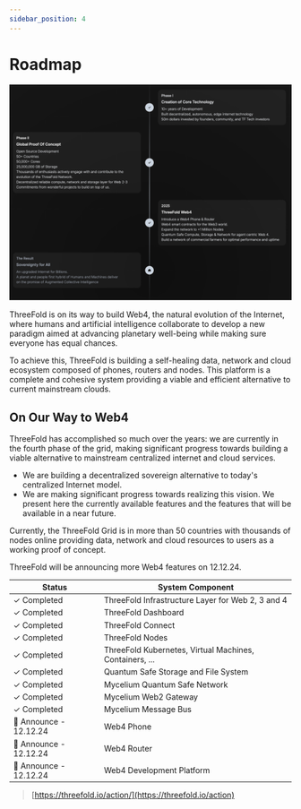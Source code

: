 ```yaml
---
sidebar_position: 4
---
```


# Roadmap


![alt text](img/roadmap.png)


ThreeFold is on its way to build Web4, the natural evolution of the Internet, where humans and artificial intelligence collaborate to develop a new paradigm aimed at advancing planetary well-being while making sure everyone has equal chances.

To achieve this, ThreeFold is building a self-healing data, network and cloud ecosystem composed of phones, routers and nodes. This platform is a complete and cohesive system providing a viable and efficient alternative to current mainstream clouds. 

## On Our Way to Web4

ThreeFold has accomplished so much over the years: we are currently in the fourth phase of the grid, making significant progress towards building a viable alternative to mainstream centralized internet and cloud services.

- We are building a decentralized sovereign alternative to today's centralized Internet model.
- We are making significant progress towards realizing this vision. We present here the currently available features and the features that will be available in a near future.

Currently, the ThreeFold Grid is in more than 50 countries with thousands of nodes online providing data, network and cloud resources to users as a working proof of concept. 

ThreeFold will be announcing more Web4 features on 12.12.24.

| Status    | System Component |
|-----------|--------------|
| ✓ Completed | ThreeFold Infrastructure Layer for Web 2, 3 and 4 |
| ✓ Completed | ThreeFold Dashboard |
| ✓ Completed | ThreeFold Connect |
| ✓ Completed | ThreeFold Nodes |
| ✓ Completed | ThreeFold Kubernetes, Virtual Machines, Containers, ... |
| ✓ Completed | Quantum Safe Storage and File System |
| ✓ Completed | Mycelium Quantum Safe Network |
| ✓ Completed | Mycelium Web2 Gateway |
| ✓ Completed | Mycelium Message Bus |
| 🔄 Announce - 12.12.24 | Web4 Phone  |
| 🔄 Announce - 12.12.24 | Web4 Router  |
| 🔄 Announce - 12.12.24 | Web4 Development Platform  |

> [https://threefold.io/action/](https://threefold.io/action)